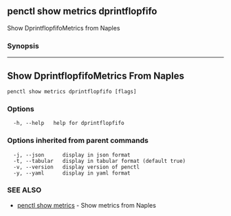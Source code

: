 ## penctl show metrics dprintflopfifo

Show DprintflopfifoMetrics from Naples

### Synopsis



---------------------------------
 Show DprintflopfifoMetrics From Naples 
---------------------------------


```
penctl show metrics dprintflopfifo [flags]
```

### Options

```
  -h, --help   help for dprintflopfifo
```

### Options inherited from parent commands

```
  -j, --json      display in json format
  -t, --tabular   display in tabular format (default true)
  -v, --version   display version of penctl
  -y, --yaml      display in yaml format
```

### SEE ALSO
* [penctl show metrics](penctl_show_metrics.md)	 - Show metrics from Naples

